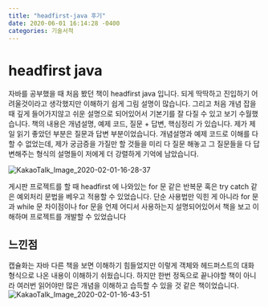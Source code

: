 ```yaml
---
title: "headfirst-java 후기"
date: 2020-06-01 16:14:28 -0400
categories: 기술서적
---
```


# headfirst java

자바를 공부했을 때 처음 봤던 책이 headfirst java 입니다. 되게 딱딱하고 진입하기 어려울것이라고 생각했지만
이해하기 쉽게 그림 설명이 많습니다. 그리고 처음 개념 잡을 때 깊게 들어가지않고 쉬운 설명으로 되어있어서 기본기를 잘 다질 수 있고 보기 수월했습니다.
책의 내용은 개념설명, 예제 코드, 질문 + 답변, 핵심정리 가 있습니다.
제가 제일 읽기 좋았던 부분은 질문과 답변 부분이었습니다. 개념설명과 예제 코드로 이해를 다 할 수 없었는데, 제가 궁금증을 가질만 할 것들을 미리 다 질문 해놓고
그 질문들을 다 답변해주는 형식의 설명들이 저에게 더 강렬하게 기억에 남았습니다.

![KakaoTalk_Image_2020-02-01-16-28-37](https://user-images.githubusercontent.com/45488643/73588733-0726d480-4510-11ea-939b-916fff3ec711.jpeg)

게시판 프로젝트를 할 때 headfirst 에 나와있는 for 문 같은 반복문 혹은 try catch 같은 예외처리 문법을 베우고 적용할 수 있었습니다.
단순 사용법만 익힌 게 아니라 for 문 과 while 문 차이점이나 for 문을 언제 어디서 사용하는지 설명되어있어서
책을 보고 이해하며 프로젝트를 개발할 수 있었습니다
 
## 느낀점

캡슐화는 자바 다른 책을 보면 이해하기 힘들었지만 이렇게 객체와 헤드퍼스트의 대화 형식으로 나온 내용이 이해하기 쉬웠습니다.
하지만 한번 정독으로 끝나야할 책이 아니라 여러번 읽어야만 많은 개념을 이해하고 습득할 수 있을 것 같은 책이었습니다.
![KakaoTalk_Image_2020-02-01-16-43-51](https://user-images.githubusercontent.com/45488643/73588888-11e26900-4512-11ea-8a76-6a6fe160c270.jpeg)


